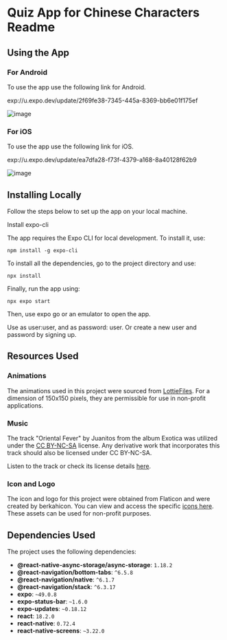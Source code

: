 # Quiz App for Chinese Characters Readme

## Using the App

### For Android

To use the app use the following link for Android.

exp://u.expo.dev/update/2f69fe38-7345-445a-8369-bb6e01f175ef

![image](https://github.com/johnyUofL/quiz_app_expo_mobile/assets/52664159/36c41442-08d1-4611-87e9-9867934a9ab7)

### For iOS

To use the app use the following link for iOS.

exp://u.expo.dev/update/ea7dfa28-f73f-4379-a168-8a40128f62b9

![image](https://github.com/johnyUofL/quiz_app_expo_mobile/assets/52664159/5b5dee38-2c4c-4e24-9f57-c07ec8d7770c)


## Installing Locally

Follow the steps below to set up the app on your local machine.

Install expo-cli

The app requires the Expo CLI for local development. To install it, use:

`npm install -g expo-cli`

To install all the dependencies, go to the project directory and use:

`npx install`

Finally, run the app using:

`npx expo start`

Then, use expo go or an emulator to open the app.

Use as user:user, and as password: user. Or create a new user and password by signing up.

## Resources Used

### Animations

The animations used in this project were sourced from [LottieFiles](https://app.lottiefiles.com/). For a dimension of 150x150 pixels, they are permissible for use in non-profit applications.

### Music

The track "Oriental Fever" by Juanitos from the album Exotica was utilized under the [CC BY-NC-SA](https://creativecommons.org/licenses/by-nc-sa/4.0/) license. Any derivative work that incorporates this track should also be licensed under CC BY-NC-SA.

Listen to the track or check its license details [here](https://freemusicarchive.org/music/Juanitos/Exotica/juanitos_-_05_-_oriental_fever/).

### Icon and Logo

The icon and logo for this project were obtained from Flaticon and were created by berkahicon. You can view and access the specific [icons here](https://www.flaticon.com/free-icons/chinese). These assets can be used for non-profit purposes.

## Dependencies Used

The project uses the following dependencies:

- **@react-native-async-storage/async-storage**: `1.18.2`
- **@react-navigation/bottom-tabs**: `^6.5.8`
- **@react-navigation/native**: `^6.1.7`
- **@react-navigation/stack**: `^6.3.17`
- **expo**: `~49.0.8`
- **expo-status-bar**: `~1.6.0`
- **expo-updates**: `~0.18.12`
- **react**: `18.2.0`
- **react-native**: `0.72.4`
- **react-native-screens**: `~3.22.0`
